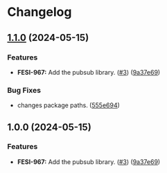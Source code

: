 # Changelog

## [1.1.0](https://github.com/coderkakarrot/go-pkg-lib/compare/pubsub-v1.0.0...pubsub/v1.1.0) (2024-05-15)


### Features

* **FESI-967:** Add the pubsub library. ([#3](https://github.com/coderkakarrot/go-pkg-lib/issues/3)) ([9a37e69](https://github.com/coderkakarrot/go-pkg-lib/commit/9a37e69651722ee4dd42da81638ca1f281af20de))


### Bug Fixes

* changes package paths. ([555e694](https://github.com/coderkakarrot/go-pkg-lib/commit/555e6941eeef9a07f563c9f33886f9a901d08918))

## 1.0.0 (2024-05-15)


### Features

* **FESI-967:** Add the pubsub library. ([#3](https://github.com/coderkakarrots/go-pkg-lib/issues/3)) ([9a37e69](https://github.com/coderkakarrots/go-pkg-lib/commit/9a37e69651722ee4dd42da81638ca1f281af20de))
